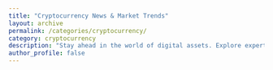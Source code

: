 ```yaml
---
title: "Cryptocurrency News & Market Trends"
layout: archive
permalink: /categories/cryptocurrency/
category: cryptocurrency
description: "Stay ahead in the world of digital assets. Explore expert insights, crypto news, and analysis of Bitcoin, Ethereum, and altcoins."
author_profile: false
---
```

